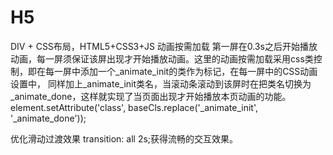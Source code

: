 # H5
DIV + CSS布局，HTML5+CSS3+JS
动画按需加载
第一屏在0.3s之后开始播放动画，每一屏须保证该屏出现才开始播放动画。这里的动画按需加载采用css类控制，即在每一屏中添加一个_animate_init的类作为标记，在每一屏中的CSS动画设置中，
同样加上_animate_init类名，当滚动条滚动到该屏时在把类名切换为_animate_done，这样就实现了当页面出现才开始播放本页动画的功能。
element.setAttribute('class', baseCls.replace('_animate_init', '_animate_done'));

优化滑动过渡效果
transition: all 2s;获得流畅的交互效果。
